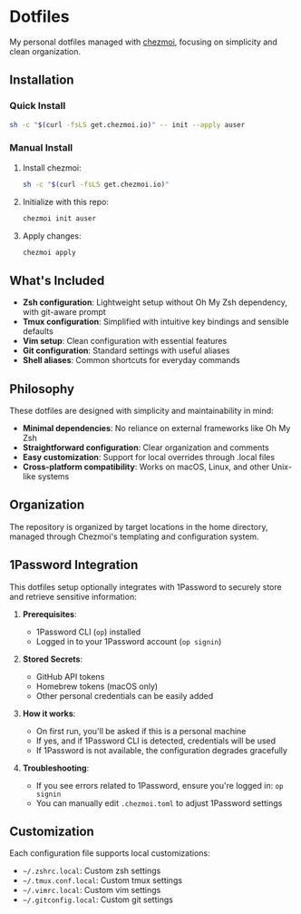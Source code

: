 # Dotfiles

My personal dotfiles managed with [chezmoi](https://www.chezmoi.io/), focusing on simplicity and clean organization.

## Installation

### Quick Install

```bash
sh -c "$(curl -fsLS get.chezmoi.io)" -- init --apply auser
```

### Manual Install

1. Install chezmoi:
   ```bash
   sh -c "$(curl -fsLS get.chezmoi.io)"
   ```

2. Initialize with this repo:
   ```bash
   chezmoi init auser
   ```

3. Apply changes:
   ```bash
   chezmoi apply
   ```

## What's Included

- **Zsh configuration**: Lightweight setup without Oh My Zsh dependency, with git-aware prompt
- **Tmux configuration**: Simplified with intuitive key bindings and sensible defaults
- **Vim setup**: Clean configuration with essential features
- **Git configuration**: Standard settings with useful aliases
- **Shell aliases**: Common shortcuts for everyday commands

## Philosophy

These dotfiles are designed with simplicity and maintainability in mind:

- **Minimal dependencies**: No reliance on external frameworks like Oh My Zsh
- **Straightforward configuration**: Clear organization and comments
- **Easy customization**: Support for local overrides through .local files
- **Cross-platform compatibility**: Works on macOS, Linux, and other Unix-like systems

## Organization

The repository is organized by target locations in the home directory, managed through Chezmoi's templating and configuration system.

## 1Password Integration

This dotfiles setup optionally integrates with 1Password to securely store and retrieve sensitive information:

1. **Prerequisites**:
   - 1Password CLI (`op`) installed
   - Logged in to your 1Password account (`op signin`)

2. **Stored Secrets**:
   - GitHub API tokens
   - Homebrew tokens (macOS only)
   - Other personal credentials can be easily added

3. **How it works**:
   - On first run, you'll be asked if this is a personal machine
   - If yes, and if 1Password CLI is detected, credentials will be used
   - If 1Password is not available, the configuration degrades gracefully

4. **Troubleshooting**:
   - If you see errors related to 1Password, ensure you're logged in: `op signin`
   - You can manually edit `.chezmoi.toml` to adjust 1Password settings

## Customization

Each configuration file supports local customizations:

- `~/.zshrc.local`: Custom zsh settings
- `~/.tmux.conf.local`: Custom tmux settings
- `~/.vimrc.local`: Custom vim settings
- `~/.gitconfig.local`: Custom git settings 